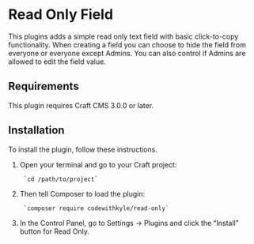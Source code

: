 # Read Only Field

This plugins adds a simple read only text field with basic click-to-copy functionality. When creating a field you can choose to hide the field from everyone or everyone except Admins. You can also control if Admins are allowed to edit the field value.

## Requirements

This plugin requires Craft CMS 3.0.0 or later.

## Installation

To install the plugin, follow these instructions.

1. Open your terminal and go to your Craft project:

        `cd /path/to/project`

2. Then tell Composer to load the plugin:

        `composer require codewithkyle/read-only`

3. In the Control Panel, go to Settings → Plugins and click the “Install” button for Read Only.
